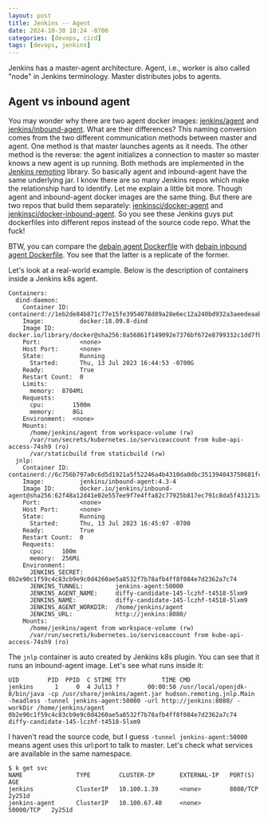 ```yaml
---
layout: post
title: Jenkins -- Agent
date: 2024-10-30 18:24 -0700
categories: [devops, cicd]
tags: [devops, jenkins]
---
```


Jenkins has a master-agent architecture. Agent, i.e., worker is also called
"node" in Jenkins terminology. Master distributes jobs to agents.

## Agent vs inbound agent

You may wonder why there are two agent docker images:
[jenkins/agent](https://hub.docker.com/r/jenkins/agent) and
[jenkins/inbound-agent](https://hub.docker.com/r/jenkins/inbound-agent). What
are their differences? This naming conversion comes from the two different
communication methods between master and agent. One method is that master
launches agents as it needs. The other method is the reverse: the agent
initializes a connection to master so master knows a new agent is up running.
Both methods are implemented in the
[Jenkins remoting](https://github.com/jenkinsci/remoting) library. So basically
agent and inbound-agent have the same underlying jar. I know there are so many
Jenkins repos which make the relationship hard to identify. Let me explain a
little bit more. Though agent and inbound-agent docker images are the same
thing. But there are two repos that build them separately:
[jenkinsci/docker-agent](https://github.com/jenkinsci/docker-agent) and
[jenkinsci/docker-inbound-agent](https://github.com/jenkinsci/docker-inbound-agent).
So you see these Jenkins guys put dockerfiles into different repos instead of
the source code repo. What the fuck!

BTW, you can compare the
[debain agent Dockerfile](https://github.com/jenkinsci/docker-agent/blob/master/debian/Dockerfile)
with
[debain inbound agent Dockerfile](https://github.com/jenkinsci/docker-inbound-agent/blob/master/debian/Dockerfile).
You see that the latter is a replicate of the former.

Let's look at a real-world example. Below is the description of containers
inside a Jenkins k8s agent.

```
Containers:
  dind-daemon:
    Container ID:   containerd://1eb2de84b871c77e15fe3954078d89a28e6ec12a240bd932a3aeedeaabff18a0
    Image:          docker:18.09.8-dind
    Image ID:       docker.io/library/docker@sha256:8a56861f149092e7376bf672e8799332c1dd7fbbe2616cd8dfdc83152dcb52dd
    Port:           <none>
    Host Port:      <none>
    State:          Running
      Started:      Thu, 13 Jul 2023 16:44:53 -0700G
    Ready:          True
    Restart Count:  0
    Limits:
      memory:  8704Mi
    Requests:
      cpu:        1500m
      memory:     8Gi
    Environment:  <none>
    Mounts:
      /home/jenkins/agent from workspace-volume (rw)
      /var/run/secrets/kubernetes.io/serviceaccount from kube-api-access-74sh9 (ro)
      /var/staticbuild from staticbuild (rw)
  jnlp:
    Container ID:   containerd://6c756b797a0c6d5d1921a5f52246a4b4310da0dbc351394043750681fce50f62
    Image:          jenkins/inbound-agent:4.3-4
    Image ID:       docker.io/jenkins/inbound-agent@sha256:62f48a12d41e02e557ee9f7e4ffa82c77925b817ec791c8da5f431213abc2828
    Port:           <none>
    Host Port:      <none>
    State:          Running
      Started:      Thu, 13 Jul 2023 16:45:07 -0700
    Ready:          True
    Restart Count:  0
    Requests:
      cpu:     100m
      memory:  256Mi
    Environment:
      JENKINS_SECRET:         0b2e90c1f59c4c83cb9e9c0d4260ae5a8532f7b78afb4ff8f084e7d2362a7c74
      JENKINS_TUNNEL:         jenkins-agent:50000
      JENKINS_AGENT_NAME:     diffy-candidate-145-lczhf-t4518-5lxm9
      JENKINS_NAME:           diffy-candidate-145-lczhf-t4518-5lxm9
      JENKINS_AGENT_WORKDIR:  /home/jenkins/agent
      JENKINS_URL:            http://jenkins:8080/
    Mounts:
      /home/jenkins/agent from workspace-volume (rw)
      /var/run/secrets/kubernetes.io/serviceaccount from kube-api-access-74sh9 (ro)
```

The `jnlp` container is auto created by Jenkins k8s plugin. You can see that it
runs an inbound-agent image. Let's see what runs inside it:

```
UID        PID  PPID  C STIME TTY          TIME CMD
jenkins      1     0  4 Jul13 ?        00:00:50 /usr/local/openjdk-8/bin/java -cp /usr/share/jenkins/agent.jar hudson.remoting.jnlp.Main -headless -tunnel jenkins-agent:50000 -url http://jenkins:8080/ -workDir /home/jenkins/agent 0b2e90c1f59c4c83cb9e9c0d4260ae5a8532f7b78afb4ff8f084e7d2362a7c74 diffy-candidate-145-lczhf-t4518-5lxm9
```

I haven't read the source code, but I guess `-tunnel jenkins-agent:50000` means
agent uses this url:port to talk to master. Let's check what services are
available in the same namespace.

```
$ k get svc
NAME               TYPE        CLUSTER-IP       EXTERNAL-IP   PORT(S)     AGE
jenkins            ClusterIP   10.100.1.39      <none>        8080/TCP    2y251d
jenkins-agent      ClusterIP   10.100.67.40     <none>        50000/TCP   2y251d
```
